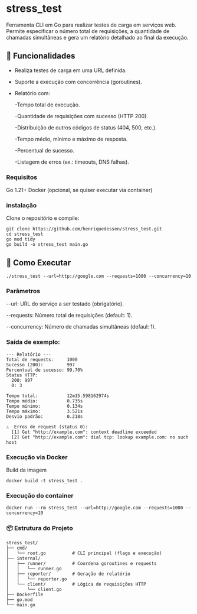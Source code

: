 # stress_test

Ferramenta CLI em Go para realizar testes de carga em serviços web.
Permite especificar o número total de requisições, a quantidade de chamadas simultâneas e gera um relatório detalhado ao final da execução.

## 🧩 Funcionalidades
- Realiza testes de carga em uma URL definida.
- Suporte a execução com concorrência (goroutines).
- Relatório com:

  -Tempo total de execução.
  
  -Quantidade de requisições com sucesso (HTTP 200).

  -Distribuição de outros códigos de status (404, 500, etc.).

  -Tempo médio, mínimo e máximo de resposta.

  -Percentual de sucesso.

  -Listagem de erros (ex.: timeouts, DNS falhas).


### Requisitos
Go 1.21+
Docker (opcional, se quiser executar via container)

### instalação
Clone o repositório e compile:
```
git clone https://github.com/henriquedessen/stress_test.git
cd stress_test
go mod tidy
go build -o stress_test main.go
```

## 🚀 Como Executar
```
./stress_test --url=http://google.com --requests=1000 --concurrency=10
```

### Parâmetros

--url: URL do serviço a ser testado (obrigatório).

--requests: Número total de requisições (default: 1).

--concurrency: Número de chamadas simultâneas (defaul: 1).

### Saída de exemplo:

```
--- Relatório ---
Total de requests:     1000
Sucesso (200):         997
Percentual de sucesso: 99.70%
Status HTTP:
  200: 997
  0: 3

Tempo total:           12m15.598162974s
Tempo médio:           0.735s
Tempo mínimo:          0.134s
Tempo máximo:          3.521s
Desvio padrão:         0.218s

⚠️  Erros de request (status 0):
  [1] Get "http://example.com": context deadline exceeded
  [2] Get "http://example.com": dial tcp: lookup example.com: no such host
```

### Execução via Docker
Build da imagem
```
docker build -t stress_test .
```
### Execução do container
```
docker run --rm stress_test --url=http://google.com --requests=1000 --concurrency=10
```

### 📦 Estrutura do Projeto
```
stress_test/
├── cmd/
│   └── root.go          # CLI principal (flags e execução)
├── internal/
│   ├── runner/          # Coordena goroutines e requests
│   │   └── runner.go
│   ├── reporter/        # Geração de relatório
│   │   └── reporter.go
│   └── client/          # Lógica de requisições HTTP
│       └── client.go
├── Dockerfile
├── go.mod
└── main.go

```
